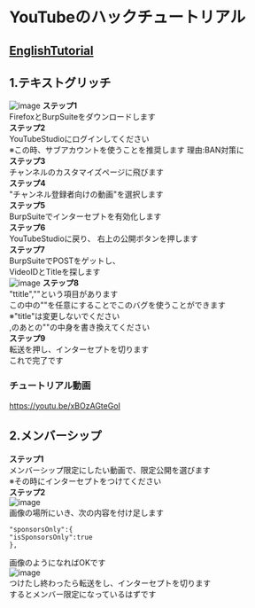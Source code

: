# YouTubeのハックチュートリアル  
## [EnglishTutorial](/docs/english-README.md)
## 1.テキストグリッチ  
![image](https://user-images.githubusercontent.com/85279289/210968779-fe86b148-33f3-4183-8e26-6eef956441ee.png)
**ステップ1**  
FirefoxとBurpSuiteをダウンロードします  
**ステップ2**  
YouTubeStudioにログインしてください  
※この時、サブアカウントを使うことを推奨します
理由:BAN対策に  
**ステップ3**  
チャンネルのカスタマイズページに飛びます  
**ステップ4**  
"チャンネル登録者向けの動画"を選択します  
**ステップ5**  
BurpSuiteでインターセプトを有効化します  
**ステップ6**  
YouTubeStudioに戻り、
右上の公開ボタンを押します  
**ステップ7**  
BurpSuiteでPOSTをゲットし、  
VideoIDとTitleを探します  
![image](https://user-images.githubusercontent.com/85279289/210966367-187b493e-05b6-49ba-b04f-b7b9349fbd92.png)
**ステップ8**  
"ttitle",""という項目があります  
この中の""を任意にすることでこのバグを使うことができます  
※"title"は変更しないでください  
,のあとの""の中身を書き換えてください  
**ステップ9**  
転送を押し、インターセプトを切ります  
これで完了です  
  
### チュートリアル動画  
https://youtu.be/xBOzAGteGoI  

## 2.メンバーシップ  
**ステップ1**  
メンバーシップ限定にしたい動画で、限定公開を選びます  
※その時にインターセプトをつけてください  
**ステップ2**  
![image](https://github.com/yukkuributti/YouTubeBug/blob/main/screenshot/%E7%84%A1%E9%A1%8C%202023-01-06%2023-27-53.png?raw=true)  
画像の場所にいき、次の内容を付け足します  
```   
"sponsorsOnly":{
"isSponsorsOnly":true
},
```   
画像のようになればOKです  
![image](https://github.com/yukkuributti/YouTubeBug/blob/main/screenshot/%E7%84%A1%E9%A1%8C%202023-01-06%2023-28-07.png?raw=true)  
つけたし終わったら転送をし、インターセプトを切ります  
するとメンバー限定になっているはずです  
